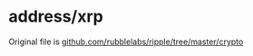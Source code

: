 # address/xrp

Original file is [github.com/rubblelabs/ripple/tree/master/crypto](https://github.com/rubblelabs/ripple/tree/master/crypto)